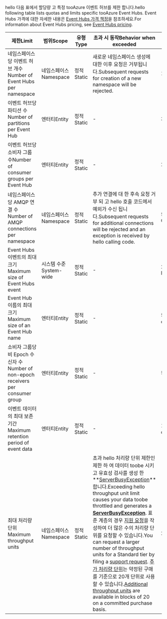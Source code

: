 <span data-ttu-id="2b108-101">hello 다음 표에서 할당량 고 특정 tooAzure 이벤트 허브를 제한 합니다.</span><span class="sxs-lookup"><span data-stu-id="2b108-101">hello following table lists quotas and limits specific tooAzure Event Hubs.</span></span> <span data-ttu-id="2b108-102">Event Hubs 가격에 대한 자세한 내용은 [Event Hubs 가격 책정](https://azure.microsoft.com/pricing/details/event-hubs/)을 참조하세요.</span><span class="sxs-lookup"><span data-stu-id="2b108-102">For information about Event Hubs pricing, see [Event Hubs pricing](https://azure.microsoft.com/pricing/details/event-hubs/).</span></span>

| <span data-ttu-id="2b108-103">제한</span><span class="sxs-lookup"><span data-stu-id="2b108-103">Limit</span></span> | <span data-ttu-id="2b108-104">범위</span><span class="sxs-lookup"><span data-stu-id="2b108-104">Scope</span></span> | <span data-ttu-id="2b108-105">유형</span><span class="sxs-lookup"><span data-stu-id="2b108-105">Type</span></span> | <span data-ttu-id="2b108-106">초과 시 동작</span><span class="sxs-lookup"><span data-stu-id="2b108-106">Behavior when exceeded</span></span> | <span data-ttu-id="2b108-107">값</span><span class="sxs-lookup"><span data-stu-id="2b108-107">Value</span></span> |
| --- | --- | --- | --- | --- |
| <span data-ttu-id="2b108-108">네임스페이스당 이벤트 허브 개수</span><span class="sxs-lookup"><span data-stu-id="2b108-108">Number of Event Hubs per namespace</span></span> |<span data-ttu-id="2b108-109">네임스페이스</span><span class="sxs-lookup"><span data-stu-id="2b108-109">Namespace</span></span> |<span data-ttu-id="2b108-110">정적</span><span class="sxs-lookup"><span data-stu-id="2b108-110">Static</span></span> |<span data-ttu-id="2b108-111">새로운 네임스페이스 생성에 대한 이후 요청은 거부됩니다.</span><span class="sxs-lookup"><span data-stu-id="2b108-111">Subsequent requests for creation of a new namespace will be rejected.</span></span> |<span data-ttu-id="2b108-112">10</span><span class="sxs-lookup"><span data-stu-id="2b108-112">10</span></span> |
| <span data-ttu-id="2b108-113">이벤트 허브당 파티션 수</span><span class="sxs-lookup"><span data-stu-id="2b108-113">Number of partitions per Event Hub</span></span> |<span data-ttu-id="2b108-114">엔터티</span><span class="sxs-lookup"><span data-stu-id="2b108-114">Entity</span></span> |<span data-ttu-id="2b108-115">정적</span><span class="sxs-lookup"><span data-stu-id="2b108-115">Static</span></span> |- |<span data-ttu-id="2b108-116">32</span><span class="sxs-lookup"><span data-stu-id="2b108-116">32</span></span> |
| <span data-ttu-id="2b108-117">이벤트 허브당 소비자 그룹 수</span><span class="sxs-lookup"><span data-stu-id="2b108-117">Number of consumer groups per Event Hub</span></span> |<span data-ttu-id="2b108-118">엔터티</span><span class="sxs-lookup"><span data-stu-id="2b108-118">Entity</span></span> |<span data-ttu-id="2b108-119">정적</span><span class="sxs-lookup"><span data-stu-id="2b108-119">Static</span></span> |- |<span data-ttu-id="2b108-120">20</span><span class="sxs-lookup"><span data-stu-id="2b108-120">20</span></span> |
| <span data-ttu-id="2b108-121">네임스페이스당 AMQP 연결 수</span><span class="sxs-lookup"><span data-stu-id="2b108-121">Number of AMQP connections per namespace</span></span> |<span data-ttu-id="2b108-122">네임스페이스</span><span class="sxs-lookup"><span data-stu-id="2b108-122">Namespace</span></span> |<span data-ttu-id="2b108-123">정적</span><span class="sxs-lookup"><span data-stu-id="2b108-123">Static</span></span> |<span data-ttu-id="2b108-124">추가 연결에 대 한 후속 요청 거부 되 고 hello 호출 코드에서 예외가 수신 됩니다.</span><span class="sxs-lookup"><span data-stu-id="2b108-124">Subsequent requests for additional connections will be rejected and an exception is received by hello calling code.</span></span> |<span data-ttu-id="2b108-125">5, 000</span><span class="sxs-lookup"><span data-stu-id="2b108-125">5,000</span></span> |
| <span data-ttu-id="2b108-126">Event Hubs 이벤트의 최대 크기</span><span class="sxs-lookup"><span data-stu-id="2b108-126">Maximum size of Event Hubs event</span></span>|<span data-ttu-id="2b108-127">시스템 수준</span><span class="sxs-lookup"><span data-stu-id="2b108-127">System-wide</span></span> |<span data-ttu-id="2b108-128">정적</span><span class="sxs-lookup"><span data-stu-id="2b108-128">Static</span></span> |- |<span data-ttu-id="2b108-129">256 KB</span><span class="sxs-lookup"><span data-stu-id="2b108-129">256 KB</span></span> |
| <span data-ttu-id="2b108-130">Event Hub 이름의 최대 크기</span><span class="sxs-lookup"><span data-stu-id="2b108-130">Maximum size of an Event Hub name</span></span> |<span data-ttu-id="2b108-131">엔터티</span><span class="sxs-lookup"><span data-stu-id="2b108-131">Entity</span></span> |<span data-ttu-id="2b108-132">정적</span><span class="sxs-lookup"><span data-stu-id="2b108-132">Static</span></span> |- |<span data-ttu-id="2b108-133">50자</span><span class="sxs-lookup"><span data-stu-id="2b108-133">50 characters</span></span> |
| <span data-ttu-id="2b108-134">소비자 그룹당 비 Epoch 수신자 수</span><span class="sxs-lookup"><span data-stu-id="2b108-134">Number of non-epoch receivers per consumer group</span></span> |<span data-ttu-id="2b108-135">엔터티</span><span class="sxs-lookup"><span data-stu-id="2b108-135">Entity</span></span> |<span data-ttu-id="2b108-136">정적</span><span class="sxs-lookup"><span data-stu-id="2b108-136">Static</span></span> |- |<span data-ttu-id="2b108-137">5</span><span class="sxs-lookup"><span data-stu-id="2b108-137">5</span></span> |
| <span data-ttu-id="2b108-138">이벤트 데이터의 최대 보존 기간</span><span class="sxs-lookup"><span data-stu-id="2b108-138">Maximum retention period of event data</span></span> |<span data-ttu-id="2b108-139">엔터티</span><span class="sxs-lookup"><span data-stu-id="2b108-139">Entity</span></span> |<span data-ttu-id="2b108-140">정적</span><span class="sxs-lookup"><span data-stu-id="2b108-140">Static</span></span> |- |<span data-ttu-id="2b108-141">1-7일</span><span class="sxs-lookup"><span data-stu-id="2b108-141">1-7 days</span></span> |
| <span data-ttu-id="2b108-142">최대 처리량 단위</span><span class="sxs-lookup"><span data-stu-id="2b108-142">Maximum throughput units</span></span> |<span data-ttu-id="2b108-143">네임스페이스</span><span class="sxs-lookup"><span data-stu-id="2b108-143">Namespace</span></span> |<span data-ttu-id="2b108-144">정적</span><span class="sxs-lookup"><span data-stu-id="2b108-144">Static</span></span> |<span data-ttu-id="2b108-145">초과 hello 처리량 단위 제한인 제한 하 여 데이터 toobe 시키고 유효성 검사를 생성 한  **[ServerBusyException](/dotnet/api/microsoft.servicebus.messaging.serverbusyexception)**합니다.</span><span class="sxs-lookup"><span data-stu-id="2b108-145">Exceeding hello throughput unit limit causes your data toobe throttled and generates a **[ServerBusyException](/dotnet/api/microsoft.servicebus.messaging.serverbusyexception)**.</span></span> <span data-ttu-id="2b108-146">표준 계층의 경우 [지원 요청](/azure/azure-supportability/how-to-create-azure-support-request)을 작성하여 더 많은 수의 처리량 단위를 요청할 수 있습니다.</span><span class="sxs-lookup"><span data-stu-id="2b108-146">You can request a larger number of throughput units for a Standard tier by filing a [support request](/azure/azure-supportability/how-to-create-azure-support-request).</span></span> <span data-ttu-id="2b108-147">[추가 처리량 단위](../articles/event-hubs/event-hubs-auto-inflate.md)는 약정된 구매를 기준으로 20개 단위로 사용할 수 있습니다.</span><span class="sxs-lookup"><span data-stu-id="2b108-147">[Additional throughput units](../articles/event-hubs/event-hubs-auto-inflate.md) are available in blocks of 20 on a committed purchase basis.</span></span> |<span data-ttu-id="2b108-148">20</span><span class="sxs-lookup"><span data-stu-id="2b108-148">20</span></span> |

